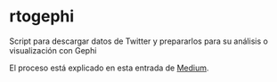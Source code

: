 # rtogephi
Script para descargar datos de Twitter y prepararlos para su análisis o visualización con Gephi

El proceso está explicado en esta entrada de <a href="https://medium.com/@jantleon/analizando-la-conversaci%C3%B3n-en-twitter-con-r-y-gephi-501a98a4e64a">Medium</a>.
